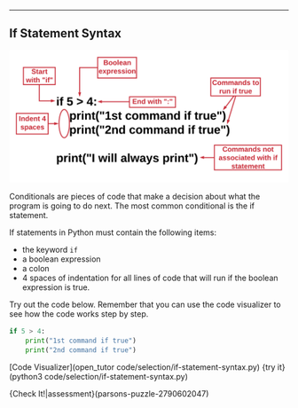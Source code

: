 ----------

## If Statement Syntax

![If Statement Syntax](.guides/images/if-statement-syntax.png)

Conditionals are pieces of code that make a decision about what the program is going to do next. The most common conditional is the if statement.

If statements in Python must contain the following items:
* the keyword `if`
* a boolean expression
* a colon
* 4 spaces of indentation for all lines of code that will run if the boolean expression is true.

Try out the code below. Remember that you can use the code visualizer to see how the code works step by step.
```python
if 5 > 4:
    print("1st command if true")
    print("2nd command if true")
```

[Code Visualizer](open_tutor code/selection/if-statement-syntax.py)
{try it}(python3 code/selection/if-statement-syntax.py)

{Check It!|assessment}(parsons-puzzle-2790602047)


